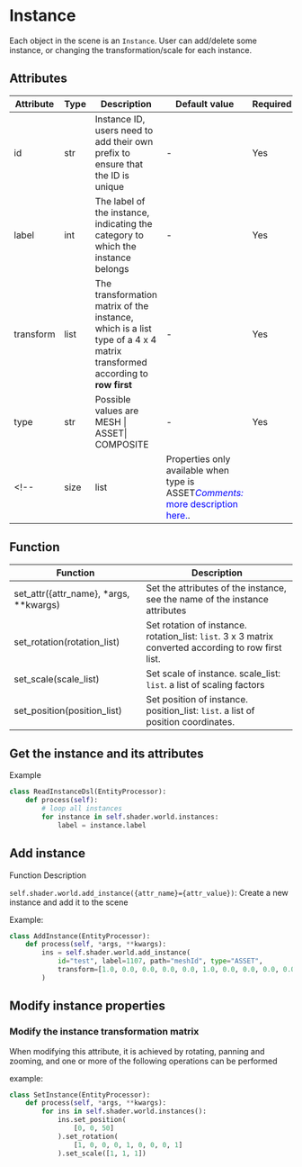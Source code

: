 # Instance

<!-- <span style="color:blue">*Comments:* Add more introduction of `Instance`</span>. -->

Each object in the scene is an `Instance`. User can add/delete some instance, or changing the transformation/scale for each instance.

## Attributes
| Attribute |Type| Description | Default value | Required |
| --------- |- | -| ------ | -------- |
| id |str| Instance ID, users need to add their own prefix to ensure that the ID is unique |-| Yes |
| label |int| The label of the instance, indicating the category to which the instance belongs |-| Yes |
| transform |list| The transformation matrix of the instance, which is a list type of a 4 x 4 matrix transformed according to **row first** |-| Yes |
| type |str| Possible values are MESH \| ASSET\| COMPOSITE |-| Yes |
<!-- |size|list|Properties only available when type is ASSET<span style="color:blue">*Comments:* more description here.</span>.||| -->

## Function
|Function   |Description    |
|---    |---    |
|set_attr({attr_name}, *args, **kwargs)|Set the attributes of the instance, see the name of the instance attributes|
|set_rotation(rotation_list)|Set rotation of instance. rotation_list: `list`. 3 x 3 matrix converted according to row first list.|
|set_scale(scale_list)|Set scale of instance. scale_list: `list`. a list of scaling factors|
|set_position(position_list)|Set position of instance. position_list: `list`. a list of position coordinates.|

<!-- <span style="color:blue">*Comments:* `set_attr` not supported? </span>. -->

## Get the instance and its attributes
<!-- Function Description
* ```self.shader.world.instances```: Get a list of instances of the scene
* ```instance.{attr_name}```: Get the attributes of the instance, see the name of the instance attribute: [Instance](../dsl/instance.md) -->

Example
```python
class ReadInstanceDsl(EntityProcessor):
    def process(self):
        # loop all instances
        for instance in self.shader.world.instances:
            label = instance.label
```

## Add instance
Function Description

```self.shader.world.add_instance({attr_name}={attr_value})```: Create a new instance and add it to the scene

Example:

```python
class AddInstance(EntityProcessor):
    def process(self, *args, **kwargs):
        ins = self.shader.world.add_instance(
            id="test", label=1107, path="meshId", type="ASSET",
            transform=[1.0, 0.0, 0.0, 0.0, 0.0, 1.0, 0.0, 0.0, 0.0, 0.0, 1.0, 0.0, 0.0, 0.0, 0.0, 1.0]
        )
```


<!-- <span style="color:blue">*Comments:* Delete `Instance`. Unified for entities.</span>. -->
## Modify instance properties
### Modify the instance transformation matrix
When modifying this attribute, it is achieved by rotating, panning and zooming, and one or more of the following operations can be performed
<!-- #### Rotation example -->
<!-- `instance.set_rotation(rotation_list)` -->
<!-- *rotation_list: 3 x 3 matrix converted according to **row first** list* -->

<!-- #### Scaling example -->
<!-- `instance.set_scale(scale_list)` -->
<!-- *scale_list: a list of scaling factors* -->

<!-- #### Translation example -->
<!-- `instance.set_position(position_list)` -->
<!-- *position_list: a list of position coordinates* -->

example:
```python
class SetInstance(EntityProcessor):
    def process(self, *args, **kwargs):
        for ins in self.shader.world.instances():
            ins.set_position(
                [0, 0, 50]
            ).set_rotation(
                [1, 0, 0, 0, 1, 0, 0, 0, 1]
            ).set_scale([1, 1, 1])

```
